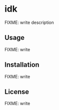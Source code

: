# idk

FIXME: write description

## Usage

FIXME: write

## Installation

FIXME: write

## License

FIXME: write
